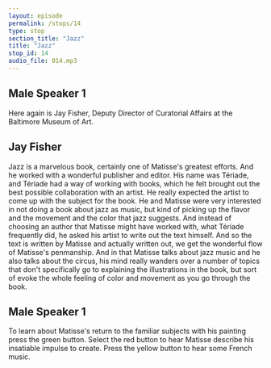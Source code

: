 ```yaml
---
layout: episode
permalink: /stops/14
type: stop
section_title: "Jazz"
title: "Jazz"
stop_id: 14
audio_file: 014.mp3
---
```


## Male Speaker 1

Here again is Jay Fisher, Deputy Director of Curatorial Affairs at the Baltimore Museum of Art.

## Jay Fisher

Jazz is a marvelous book, certainly one of Matisse's greatest efforts.  And he worked with a wonderful publisher and editor.  His name was Tériade, and Tériade had a way of working with books, which he felt brought out the best possible collaboration with an artist.  He really expected the artist to come up with the subject for the book.  He and Matisse were very interested in not doing a book about jazz as music, but kind of picking up the flavor and the movement and the color that jazz suggests.  And instead of choosing an author that Matisse might have worked with, what Tériade frequently did, he asked his artist to write out the text himself.  And so the text is written by Matisse and actually written out, we get the wonderful flow of Matisse's penmanship.  And in that Matisse talks about jazz music and he also talks about the circus, his mind really wanders over a number of topics that don't specifically go to explaining the illustrations in the book, but sort of evoke the whole feeling of color and movement as you go through the book.

## Male Speaker 1

To learn about Matisse's return to the familiar subjects with his painting press the green button.  Select the red button to hear Matisse describe his insatiable impulse to create.  Press the yellow button to hear some French music.
